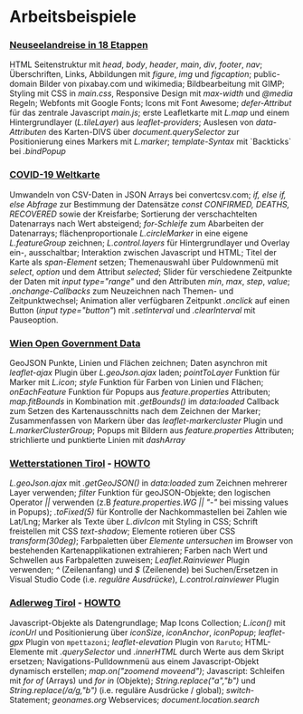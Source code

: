 # Arbeitsbeispiele

### [Neuseelandreise in 18 Etappen](https://webmapping.github.io/nz/route.html)

HTML Seitenstruktur mit *head*, *body*, *header*, *main*, *div*, *footer*, *nav*; Überschriften, Links, Abbildungen mit *figure*, *img* und *figcaption*; public-domain Bilder von pixabay.com und wikimedia; Bildbearbeitung mit GIMP; Styling mit CSS in *main.css*, Responsive Design mit *max-width* und *@media* Regeln; Webfonts mit Google Fonts; Icons mit Font Awesome; *defer-Attribut* für das zentrale Javascript *main.js*; erste Leafletkarte mit *L.map* und einem Hintergrundlayer (*L.tileLayer*) aus *leaflet-providers*; Auslesen von *data-Attributen* des Karten-DIVS über *document.querySelector* zur Positionierung eines Markers mit *L.marker*; *template-Syntax* mit \`Backticks\` bei *.bindPopup*

### [COVID-19 Weltkarte](https://webmapping.github.io/world/index.html)

Umwandeln von CSV-Daten in JSON Arrays bei convertcsv.com; *if, else if, else Abfrage* zur Bestimmung der Datensätze *const CONFIRMED, DEATHS, RECOVERED* sowie der Kreisfarbe; Sortierung der verschachtelten Datenarrays nach Wert absteigend; *for-Schleife* zum Abarbeiten der Datenarrays; flächenproportionale *L.circleMarker* in eine eigene *L.featureGroup* zeichnen; *L.control.layers* für Hintergrundlayer und Overlay ein-, ausschaltbar; Interaktion zwischen Javascript und HTML; Titel der Karte als *span-Element* setzen; Themenauswahl über Puldownmenü mit *select*, *option* und dem Attribut *selected*; Slider für verschiedene Zeitpunkte der Daten mit *input type="range"* und den Attributen *min*, *max*, *step*, *value*; *.onchange-Callbacks* zum Neuzeichnen nach Themen- und Zeitpunktwechsel; Animation aller verfügbaren Zeitpunkt *.onclick* auf einen Button (*input type="button"*) mit *.setInterval* und *.clearInterval* mit Pauseoption.

### [Wien Open Government Data](https://webmapping.github.io/wien/index.html)

GeoJSON Punkte, Linien und Flächen zeichnen; Daten asynchron mit *leaflet-ajax* Plugin über *L.geoJson.ajax* laden; *pointToLayer* Funktion für Marker mit *L.icon*; *style* Funktion für Farben von Linien und Flächen; *onEachFeature* Funktion für Popups aus *feature.properties* Attributen; *map.fitBounds* in Kombination mit *.getBounds()* im *data:loaded* Callback zum Setzen des Kartenausschnitts nach dem Zeichnen der Marker; Zusammenfassen von Markern über das *leaflet-markercluster* Plugin und *L.markerClusterGroup*; Popups mit Bildern aus *feature.properties* Attributen; strichlierte und punktierte Linien mit *dashArray*

### [Wetterstationen Tirol](https://webmapping.github.io/aws-tirol/index.html) - [HOWTO](aws-tirol/howto)

*L.geoJson.ajax* mit *.getGeoJSON()* in *data:loaded* zum Zeichnen mehrerer Layer verwenden; *filter* Funktion für geoJSON-Objekte; den logischen Operator *\|\|* verwenden (z.B *feature.properties.WG \|\| "-"* bei missing values in Popups); *.toFixed(5)* für Kontrolle der Nachkommastellen bei Zahlen wie Lat/Lng; Marker als Texte über *L.divIcon* mit Styling in CSS; Schrift freistellen mit CSS *text-shadow*; Elemente rotieren über CSS *transform(30deg)*; Farbpaletten über *Elemente untersuchen* im Browser von bestehenden Kartenapplikationen extrahieren; Farben nach Wert und Schwellen aus Farbpaletten zuweisen; *Leaflet.Rainviewer* Plugin verwenden; *^* (Zeilenanfang) und *$* (Zeilenende) bei Suchen/Ersetzen in Visual Studio Code (i.e. *reguläre Ausdrücke*), *L.control.rainviewer* Plugin

### [Adlerweg Tirol](https://webmapping.github.io/adlerweg/index.html) - [HOWTO](adlerweg/howto)
Javascript-Objekte als Datengrundlage; Map Icons Collection; *L.icon()* mit *iconUrl* und Positionierung über *iconSize*, *iconAnchor*, *iconPopup*; *leaflet-gpx* Plugin von `mpettazoni`; *leaflet-elevation* Plugin von `Raruto`; HTML-Elemente mit *.querySelector* und *.innerHTML* durch Werte aus dem Skript ersetzen; Navigations-Pulldownmenü aus einem Javascript-Objekt dynamisch erstellen; *map.on("zoomend moveend")*; Javascript: Schleifen mit *for of* (Arrays) und *for in* (Objekte); *String.replace("a","b")* und *String.replace(/a/g,"b")* (i.e. reguläre Ausdrücke / global); *switch*-Statement; *geonames.org* Webservices; *document.location.search*
